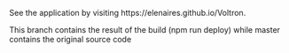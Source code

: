 <p>See the application by visiting https://elenaires.github.io/Voltron.</p>
<p>This branch contains the result of the build (npm run deploy) while master contains the original source code</p>
